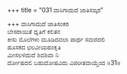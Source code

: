 +++
title = "031 ವಾಸಿಗಾದುದೆ ಜಾತಿಸಙ್ಕರ"

+++
ವಾಸಿಗಾದುದೆ ಜಾತಿಸಂಕರ   
ಬೇಸರಾಯಿತೆ ಧೃತಿಗೆ ಕಲಿತನ   
ಕೀಸು ಮೊಲೆಗಳು ಮೂಡಿದವಲಾ ಪಾರ್ಥ ಸಮರದಲಿ   
ಹೂಸಕದ ಛಲವೀಯಹಂಕೃತಿ   
ಮೀಸಲಳಿದುದೆ ಶಿವಶಿವಾ ನಿ   
ರ್ದೋಷದಲಿ ಬಹುದೋಷವಿದು ವಿಪರೀತವಾಯ್ತೆಂದ      ॥31॥